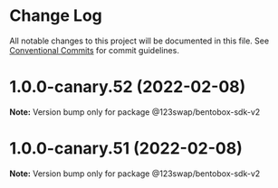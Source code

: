 # Change Log

All notable changes to this project will be documented in this file.
See [Conventional Commits](https://conventionalcommits.org) for commit guidelines.

# 1.0.0-canary.52 (2022-02-08)

**Note:** Version bump only for package @123swap/bentobox-sdk-v2





# 1.0.0-canary.51 (2022-02-08)

**Note:** Version bump only for package @123swap/bentobox-sdk-v2
